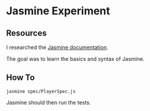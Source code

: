 # Jasmine Experiment
## Resources
I researched the [Jasmine documentation](https://jasmine.github.io/index.html).

The goal was to learn the basics and syntax of Jasmine.

## How To
```
jasmine spec/PlayerSpec.js
```

Jasmine should then run the tests.
